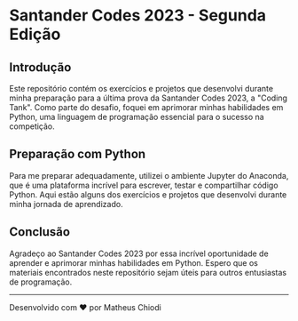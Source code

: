 # Santander Codes 2023 - Segunda Edição

## Introdução
Este repositório contém os exercícios e projetos que desenvolvi durante minha preparação para a última prova da Santander Codes 2023, a "Coding Tank". Como parte do desafio, foquei em aprimorar minhas habilidades em Python, uma linguagem de programação essencial para o sucesso na competição.

## Preparação com Python
Para me preparar adequadamente, utilizei o ambiente Jupyter do Anaconda, que é uma plataforma incrível para escrever, testar e compartilhar código Python. Aqui estão alguns dos exercícios e projetos que desenvolvi durante minha jornada de aprendizado.

## Conclusão
Agradeço ao Santander Codes 2023 por essa incrível oportunidade de aprender e aprimorar minhas habilidades em Python. Espero que os materiais encontrados neste repositório sejam úteis para outros entusiastas de programação.

---
Desenvolvido com ❤️ por Matheus Chiodi
